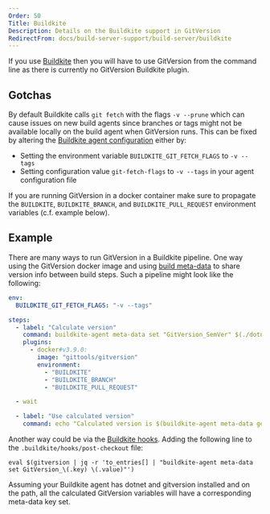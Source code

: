 ```yaml
---
Order: 50
Title: Buildkite
Description: Details on the Buildkite support in GitVersion
RedirectFrom: docs/build-server-support/build-server/buildkite
---
```


If you use [Buildkite][buildkite] then you will have to use GitVersion from the command line as there is currently no GitVersion Buildkite plugin.

## Gotchas

By default Buildkite calls `git fetch` with the flags `-v --prune` which can cause issues on new build agents since branches or tags might not be available locally on the build agent when GitVersion runs. This can be fixed by altering the [Buildkite agent configuration][configuration] either by:
*   Setting the environment variable `BUILDKITE_GIT_FETCH_FLAGS` to `-v --tags`
*   Setting configuration value `git-fetch-flags` to `-v --tags` in your agent configuration file

If you are running GitVersion in a docker container make sure to propagate the `BUILDKITE`, `BUILDKITE_BRANCH`, and `BUILDKITE_PULL_REQUEST` environment variables (c.f. example below).

## Example

There are many ways to run GitVersion in a Buildkite pipeline. One way using the GitVersion docker image and using [build meta-data][meta-data] to share version info between build steps. Such a pipeline might look like the following:

```yaml
env:
  BUILDKITE_GIT_FETCH_FLAGS: "-v --tags"

steps:
  - label: "Calculate version"
    command: buildkite-agent meta-data set "GitVersion_SemVer" $(./dotnet-gitversion -showvariable SemVer)
    plugins:
      - docker#v3.9.0:
        image: "gittools/gitversion"
        environment:
          - "BUILDKITE"
          - "BUILDKITE_BRANCH"
          - "BUILDKITE_PULL_REQUEST"

  - wait

  - label: "Use calculated version"
    command: echo "Calculated version is $(buildkite-agent meta-data get "GitVersion_SemVer")"
```

Another way could be via the [Buildkite hooks][hooks]. Adding the following line to the `.buildkite/hooks/post-checkout` file:

```shell
eval $(gitversion | jq -r 'to_entries[] | "buildkite-agent meta-data set GitVersion_\(.key) \(.value)"')
```

Assuming your Buildkite agent has dotnet and gitversion installed and on the path, all the calculated GitVersion variables will have a corresponding meta-data key set.

[buildkite]: https://buildkite.com/
[configuration]: https://buildkite.com/docs/agent/v3/hooks
[hooks]: https://buildkite.com/docs/agent/v3/hooks
[meta-data]: https://buildkite.com/docs/agent/v3/cli-meta-data
